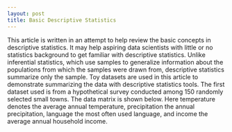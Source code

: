 ```yaml
---
layout: post
title: Basic Descriptive Statistics
---
```


This article is written in an attempt to help review the basic concepts in descriptive statistics. It may help aspiring data scientists with little or no statistics background to get familiar with descriptive statistics. Unlike inferential statistics, which use samples to generalize information about the populations from which the samples were drawn from, descriptive statistics summarize only the sample. Toy datasets are used in this article to demonstrate summarizing the data with descriptive statistics tools. The first dataset used is from a hypothetical survey conducted among 150 randomly selected small towns. The data matrix is shown below. Here temperature denotes the average annual temperature, precipitation the annual precipitation, language the most often used language, and income the average annual household income.
